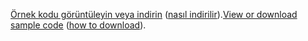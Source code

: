 <span data-ttu-id="2e1d5-101">[Örnek kodu görüntüleyin veya indirin](https://github.com/dotnet/AspNetCore.Docs/tree/master/aspnetcore/tutorials/first-mvc-app/start-mvc/sample) ([nasıl indirilir](xref:index#how-to-download-a-sample)).</span><span class="sxs-lookup"><span data-stu-id="2e1d5-101">[View or download sample code](https://github.com/dotnet/AspNetCore.Docs/tree/master/aspnetcore/tutorials/first-mvc-app/start-mvc/sample) ([how to download](xref:index#how-to-download-a-sample)).</span></span>